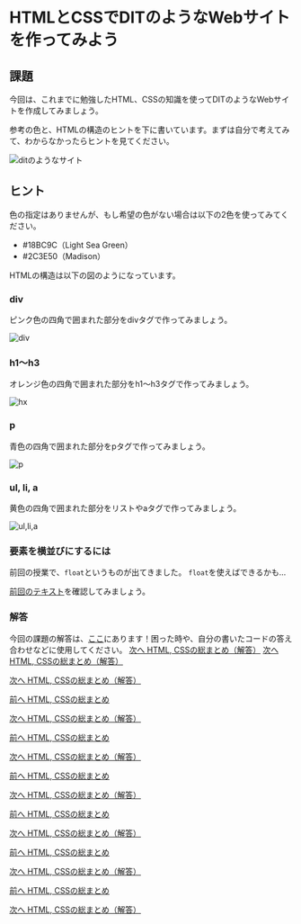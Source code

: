 # HTMLとCSSでDITのようなWebサイトを作ってみよう

## 課題

今回は、これまでに勉強したHTML、CSSの知識を使ってDITのようなWebサイトを作成してみましょう。

参考の色と、HTMLの構造のヒントを下に書いています。まずは自分で考えてみて、わからなかったらヒントを見てください。

![ditのようなサイト](./images/dit.png)

## ヒント

色の指定はありませんが、もし希望の色がない場合は以下の2色を使ってみてください。

* \#18BC9C（Light Sea Green）
* \#2C3E50（Madison）


HTMLの構造は以下の図のようになっています。

### div
ピンク色の四角で囲まれた部分をdivタグで作ってみましょう。

![div](./images/div.png)

### h1〜h3 
オレンジ色の四角で囲まれた部分をh1〜h3タグで作ってみましょう。

![hx](./images/hx.png)

### p 
青色の四角で囲まれた部分をpタグで作ってみましょう。

![p](./images/p.png)

### ul, li, a 
黄色の四角で囲まれた部分をリストやaタグで作ってみましょう。

![ul,li,a](./images/ul_a.png)


### 要素を横並びにするには
前回の授業で、`float`というものが出てきました。
`float`を使えばできるかも...

<a href="../3/basic_bloglike_layout.md" target="_blank">前回のテキスト</a>を確認してみましょう。

### 解答

今回の課題の解答は、<a href="./html-css-text.md" target="_blank">ここ</a>にあります！困った時や、自分の書いたコードの答え合わせなどに使用してください。
  [次へ HTML, CSSの総まとめ（解答）](./04/html-css-text.md)
  [次へ HTML, CSSの総まとめ（解答）](../04/html-css-text.md)
 
  [次へ HTML, CSSの総まとめ（解答）](../04/html-css-text.md)
 
[前へ HTML, CSSの総まとめ](./html-css.md)
 
[次へ HTML, CSSの総まとめ（解答）](./html-css-text.md)
 
[前へ HTML, CSSの総まとめ](./html-css.md)
 
[次へ HTML, CSSの総まとめ（解答）](./html-css-text.md)
 
[前へ HTML, CSSの総まとめ](./html-css.md)
 
[次へ HTML, CSSの総まとめ（解答）](./html-css-text.md)
 
[前へ HTML, CSSの総まとめ](./html-css.md)
 
[次へ HTML, CSSの総まとめ（解答）](./html-css-text.md)
 
[前へ HTML, CSSの総まとめ](./html-css.md)
 
[次へ HTML, CSSの総まとめ（解答）](./html-css-text.md)
 
[前へ HTML, CSSの総まとめ](./html-css.md)
 
[次へ HTML, CSSの総まとめ（解答）](./html-css-text.md)
